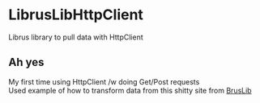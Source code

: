 # LibrusLibHttpClient
Librus library to pull data with HttpClient
## Ah yes
My first time using HttpClient /w doing Get/Post requests<br>
Used example of how to transform data from this shitty site from [BrusLib](https://github.com/Bajtix/BrusLib)
